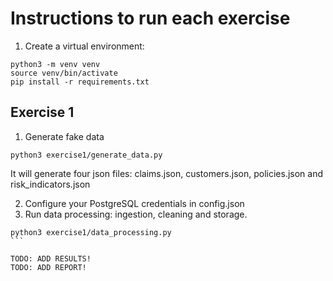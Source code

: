 # Instructions to run each exercise

1. Create a virtual environment:

```
python3 -m venv venv
source venv/bin/activate
pip install -r requirements.txt 
```

## Exercise 1

1. Generate fake data

```
python3 exercise1/generate_data.py
```

It will generate four json files: claims.json, customers.json, policies.json and risk_indicators.json

2. Configure your PostgreSQL credentials in config.json
3. Run data processing: ingestion, cleaning and storage.

````
python3 exercise1/data_processing.py
```

TODO: ADD RESULTS!
TODO: ADD REPORT!